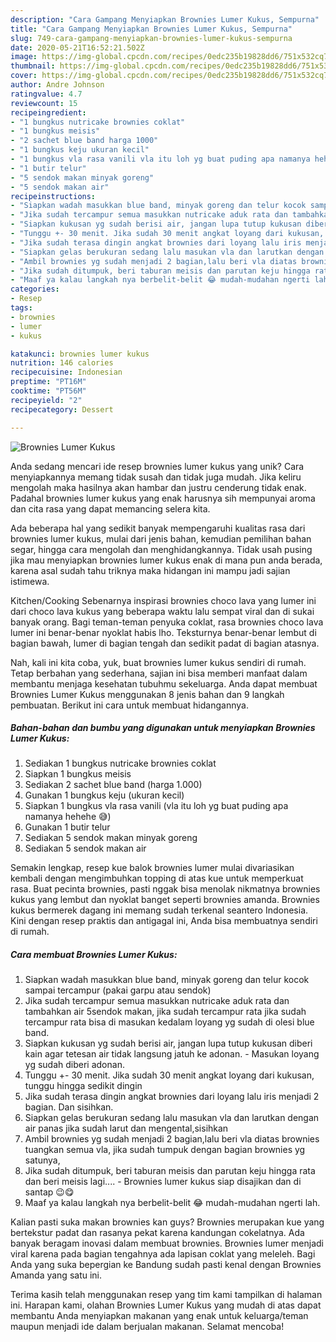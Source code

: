 ```yaml
---
description: "Cara Gampang Menyiapkan Brownies Lumer Kukus, Sempurna"
title: "Cara Gampang Menyiapkan Brownies Lumer Kukus, Sempurna"
slug: 749-cara-gampang-menyiapkan-brownies-lumer-kukus-sempurna
date: 2020-05-21T16:52:21.502Z
image: https://img-global.cpcdn.com/recipes/0edc235b19828dd6/751x532cq70/brownies-lumer-kukus-foto-resep-utama.jpg
thumbnail: https://img-global.cpcdn.com/recipes/0edc235b19828dd6/751x532cq70/brownies-lumer-kukus-foto-resep-utama.jpg
cover: https://img-global.cpcdn.com/recipes/0edc235b19828dd6/751x532cq70/brownies-lumer-kukus-foto-resep-utama.jpg
author: Andre Johnson
ratingvalue: 4.7
reviewcount: 15
recipeingredient:
- "1 bungkus nutricake brownies coklat"
- "1 bungkus meisis"
- "2 sachet blue band harga 1000"
- "1 bungkus keju ukuran kecil"
- "1 bungkus vla rasa vanili vla itu loh yg buat puding apa namanya hehehe "
- "1 butir telur"
- "5 sendok makan minyak goreng"
- "5 sendok makan air"
recipeinstructions:
- "Siapkan wadah masukkan blue band, minyak goreng dan telur kocok sampai tercampur (pakai garpu atau sendok)"
- "Jika sudah tercampur semua masukkan nutricake aduk rata dan tambahkan air 5sendok makan, jika sudah tercampur rata jika sudah tercampur rata bisa di masukan kedalam loyang yg sudah di olesi blue band."
- "Siapkan kukusan yg sudah berisi air, jangan lupa tutup kukusan diberi kain agar tetesan air tidak langsung jatuh ke adonan.  Masukan loyang yg sudah diberi adonan."
- "Tunggu +- 30 menit. Jika sudah 30 menit angkat loyang dari kukusan, tunggu hingga sedikit dingin"
- "Jika sudah terasa dingin angkat brownies dari loyang lalu iris menjadi 2 bagian. Dan sisihkan."
- "Siapkan gelas berukuran sedang lalu masukan vla dan larutkan dengan air panas jika sudah larut dan mengental,sisihkan"
- "Ambil brownies yg sudah menjadi 2 bagian,lalu beri vla diatas brownies tuangkan semua vla, jika sudah tumpuk dengan bagian brownies yg satunya,"
- "Jika sudah ditumpuk, beri taburan meisis dan parutan keju hingga rata dan beri meisis lagi....  Brownies lumer kukus siap disajikan dan di santap 😉😋"
- "Maaf ya kalau langkah nya berbelit-belit 😂 mudah-mudahan ngerti lah."
categories:
- Resep
tags:
- brownies
- lumer
- kukus

katakunci: brownies lumer kukus 
nutrition: 146 calories
recipecuisine: Indonesian
preptime: "PT16M"
cooktime: "PT56M"
recipeyield: "2"
recipecategory: Dessert

---
```



![Brownies Lumer Kukus](https://img-global.cpcdn.com/recipes/0edc235b19828dd6/751x532cq70/brownies-lumer-kukus-foto-resep-utama.jpg)

Anda sedang mencari ide resep brownies lumer kukus yang unik? Cara menyiapkannya memang tidak susah dan tidak juga mudah. Jika keliru mengolah maka hasilnya akan hambar dan justru cenderung tidak enak. Padahal brownies lumer kukus yang enak harusnya sih mempunyai aroma dan cita rasa yang dapat memancing selera kita.

Ada beberapa hal yang sedikit banyak mempengaruhi kualitas rasa dari brownies lumer kukus, mulai dari jenis bahan, kemudian pemilihan bahan segar, hingga cara mengolah dan menghidangkannya. Tidak usah pusing jika mau menyiapkan brownies lumer kukus enak di mana pun anda berada, karena asal sudah tahu triknya maka hidangan ini mampu jadi sajian istimewa.

Kitchen/Cooking Sebenarnya inspirasi brownies choco lava yang lumer ini dari choco lava kukus yang beberapa waktu lalu sempat viral dan di sukai banyak orang. Bagi teman-teman penyuka coklat, rasa brownies choco lava lumer ini benar-benar nyoklat habis lho. Teksturnya benar-benar lembut di bagian bawah, lumer di bagian tengah dan sedikit padat di bagian atasnya.


Nah, kali ini kita coba, yuk, buat brownies lumer kukus sendiri di rumah. Tetap berbahan yang sederhana, sajian ini bisa memberi manfaat dalam membantu menjaga kesehatan tubuhmu sekeluarga. Anda dapat membuat Brownies Lumer Kukus menggunakan 8 jenis bahan dan 9 langkah pembuatan. Berikut ini cara untuk membuat hidangannya.

<!--inarticleads1-->

##### Bahan-bahan dan bumbu yang digunakan untuk menyiapkan Brownies Lumer Kukus:

1. Sediakan 1 bungkus nutricake brownies coklat
1. Siapkan 1 bungkus meisis
1. Sediakan 2 sachet blue band (harga 1.000)
1. Gunakan 1 bungkus keju (ukuran kecil)
1. Siapkan 1 bungkus vla rasa vanili (vla itu loh yg buat puding apa namanya hehehe 😅)
1. Gunakan 1 butir telur
1. Sediakan 5 sendok makan minyak goreng
1. Sediakan 5 sendok makan air


Semakin lengkap, resep kue balok brownies lumer mulai divariasikan kembali dengan mengimbuhkan topping di atas kue untuk memperkuat rasa. Buat pecinta brownies, pasti nggak bisa menolak nikmatnya brownies kukus yang lembut dan nyoklat banget seperti brownies amanda. Brownies kukus bermerek dagang ini memang sudah terkenal seantero Indonesia. Kini dengan resep praktis dan antigagal ini, Anda bisa membuatnya sendiri di rumah. 

<!--inarticleads2-->

##### Cara membuat Brownies Lumer Kukus:

1. Siapkan wadah masukkan blue band, minyak goreng dan telur kocok sampai tercampur (pakai garpu atau sendok)
1. Jika sudah tercampur semua masukkan nutricake aduk rata dan tambahkan air 5sendok makan, jika sudah tercampur rata jika sudah tercampur rata bisa di masukan kedalam loyang yg sudah di olesi blue band.
1. Siapkan kukusan yg sudah berisi air, jangan lupa tutup kukusan diberi kain agar tetesan air tidak langsung jatuh ke adonan.  - Masukan loyang yg sudah diberi adonan.
1. Tunggu +- 30 menit. Jika sudah 30 menit angkat loyang dari kukusan, tunggu hingga sedikit dingin
1. Jika sudah terasa dingin angkat brownies dari loyang lalu iris menjadi 2 bagian. Dan sisihkan.
1. Siapkan gelas berukuran sedang lalu masukan vla dan larutkan dengan air panas jika sudah larut dan mengental,sisihkan
1. Ambil brownies yg sudah menjadi 2 bagian,lalu beri vla diatas brownies tuangkan semua vla, jika sudah tumpuk dengan bagian brownies yg satunya,
1. Jika sudah ditumpuk, beri taburan meisis dan parutan keju hingga rata dan beri meisis lagi....  - Brownies lumer kukus siap disajikan dan di santap 😉😋
1. Maaf ya kalau langkah nya berbelit-belit 😂 mudah-mudahan ngerti lah.


Kalian pasti suka makan brownies kan guys? Brownies merupakan kue yang bertekstur padat dan rasanya pekat karena kandungan cokelatnya. Ada banyak beragam inovasi dalam membuat brownies. Brownies lumer menjadi viral karena pada bagian tengahnya ada lapisan coklat yang meleleh. Bagi Anda yang suka bepergian ke Bandung sudah pasti kenal dengan Brownies Amanda yang satu ini. 

Terima kasih telah menggunakan resep yang tim kami tampilkan di halaman ini. Harapan kami, olahan Brownies Lumer Kukus yang mudah di atas dapat membantu Anda menyiapkan makanan yang enak untuk keluarga/teman maupun menjadi ide dalam berjualan makanan. Selamat mencoba!
